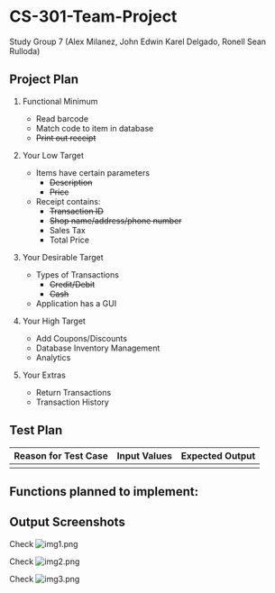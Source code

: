 # CS-301-Team-Project
Study Group 7 (Alex Milanez, John Edwin Karel Delgado, Ronell Sean Rulloda)


## Project Plan
1. Functional Minimum
    * Read barcode
    * Match code to item in database
    * ~~Print out receipt~~
   
2. Your Low Target
   * Items have certain parameters
     * ~~Description~~
     * ~~Price~~
   * Receipt contains:
     * ~~Transaction ID~~
     * ~~Shop name/address/phone number~~
     * Sales Tax
     * Total Price
3. Your Desirable Target
   * Types of Transactions
     * ~~Credit/Debit~~
     * ~~Cash~~
   * Application has a GUI

4. Your High Target
   * Add Coupons/Discounts 
   * Database Inventory Management 
   * Analytics

5. Your Extras
   * Return Transactions
   * Transaction History



## Test Plan


| Reason for Test Case | Input Values | Expected Output |
|---------------------:|-------------:|----------------:|
|                      |              |                 |

## Functions planned to implement:


## Output Screenshots
Check 
![img1.png](screenshots/.png)

Check 
![img2.png](screenshots/.png)

Check 
![img3.png](screenshots/.png)